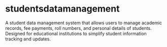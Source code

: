 # studentsdatamanagement
A student data management system that allows users to manage academic records, fee payments, roll numbers, and personal details of students. Designed for educational institutions to simplify student information tracking and updates.
